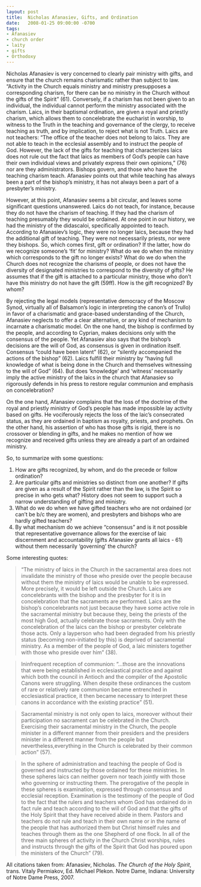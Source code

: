 ```yaml
---
layout: post
title:  Nicholas Afanasiev, Gifts, and Ordination
date:   2008-01-25 09:00:00 -0700
tags:
- Afanasiev
- church order
- laity
- gifts
- Orthodoxy
---
```

<p>Nicholas Afanasiev is very concerned to clearly pair ministry with gifts, and ensure that the church remains charismatic rather than subject to law.  “Activity in the Church equals ministry and ministry presupposes a corresponding charism, for there can be no ministry in the Church without the gifts of the Spirit” (61).  Conversely, if a charism has not been given to an individual, the individual cannot perform the ministry associated with the charism.  Laics, in their baptismal ordination, are given a royal and priestly charism, which allows them to concelebrate the eucharist in worship, to witness to the Truth in the teaching and governance of the clergy, to receive teaching as truth, and by implication, to reject what is not Truth.  Laics are not teachers: “The office of the teacher does not belong to laics. They are not able to teach in the ecclesial assembly and to instruct the people of God.  However, the lack of the gifts for teaching that characterizes laics does not rule out the fact that laics as members of God’s people can have their own individual views and privately express their own opinions,” (76) nor are they administrators.  Bishops govern, and those who have the teaching charism teach.  Afanasiev points out that while teaching has always been a part of the bishop’s ministry, it has not always been a part of a presbyter’s ministry.
</p>
<p>However, at this point, Afanasiev seems a bit circular, and leaves some significant questions unanswered.  Laics do not teach, for instance, because they do not have the charism of teaching.  If they had the charism of teaching presumably they would be ordained.  At one point in our history, we had the ministry of the didascaloi, specifically appointed to teach.  According to Afanasiev’s logic, they were no longer laics, because they had the additional gift of teaching. They were not necessarily priests, nor were they bishops.  So, which comes first, gift or ordination?  If the latter, how do we recognize someone’s ‘fit’ for ministry?  What do we do when the  ministry which corresponds to the gift no longer exists?  What do we do when the Church does not recognize the charisms of people, or does not have the diversity of designated ministries to correspond to the diversity of gifts?  He assumes that if the gift is attached to a particular ministry, those who don’t have this ministry do not have the gift (59ff).  How is the gift recognized?  By whom?
</p>
<p>By rejecting the legal models (representative democracy of the Moscow Synod, virtually all of Balsamon’s logic in interpreting the canon’s of Trullo) in favor of a charismatic and grace-based understanding of the Church, Afanasiev neglects to offer a clear alternative, or any kind of mechanism to incarnate a charismatic model.  On the one hand, the bishop is confirmed by the people, and according to Cyprian, makes decisions only with the consensus of the people.  Yet Afanasiev also says that the bishop’s decisions are the will of God, as consensus is given in ordination itself.  Consensus “could have been latent” (62), or “silently accompanied the actions of the bishop” (62).  Laics fulfill their ministry by “having full knowledge of what is being done in the Church and themselves witnessing to the will of God” (64).  But does ‘knowledge’ and ‘witness’ necessarily imply the active ministry of the laics in the church that Afanasiev so rigorously defends in his press to restore regular communion and emphasis on concelebration?</p>
<p>On the one hand, Afanasiev complains that the loss of the doctrine of the royal and priestly ministry of God’s people has made impossible lay activity based on gifts.  He vociferously rejects the loss of the laic’s consecrated status, as they are ordained in baptism as royalty, priests, and prophets.  On the other hand, his assertion of who has those gifts is rigid, there is no crossover or blending in gifts, and he makes no mention of how we recognize and received gifts unless they are already a part of an ordained ministry.</p>
<p>
So, to summarize with some questions:
</p>
<ol>
<li>How are gifts recognized, by whom, and do the precede or follow ordination?</li>
<li>Are particular gifts and ministries so distinct from one another?  If gifts are given as a result of the Spirit rather than the law, is the Spirit so precise in who gets what?  History does not seem to support such a narrow understanding of gifting and ministry.</li>
<li>What do we do when we have gifted teachers who are not ordained (or can’t be b/c they are women), and presbyters and bishops who are hardly gifted teachers?</li>
<li>By what mechanism do we achieve “consensus” and is it not possible that representative governance allows for the exercise of laic discernment and accountability (gifts Afanasiev grants all laics - 61) without them necessarily ‘governing’ the church?</li>
</ol>
<p>
Some interesting quotes:
</p>
<blockquote>
“The ministry of laics in the Church in the sacramental area does not invalidate the ministry of those who preside over the people because without them the ministry of laics would be unable to be expressed. More precisely, it would be left outside the Church.  Laics are concelebrants with the bishop and the presbyter for it is in concelebration that the sacraments are performed.  Laics are the bishop’s concelebrants not just because they have some active role in the sacramental ministry but because they, being the priests of the most high God, actually celebrate those sacraments. Only with the concelebration of the laics can the bishop or presbyter celebrate those acts.  Only a layperson who had been degraded from his priestly status (becoming non-initiated by this) is deprived of sacramental ministry.  As a member of the people of God, a laic ministers together with those who preside over him” (38).
</blockquote>
<blockquote>Ininfrequent reception of communion: “…those are the innovations that were being established in ecclesiastical practice and against which both the council in Antioch and the compiler of the Apostolic Canons were struggling.  When despite these ordinances the custom of rare or relatively rare communion became entrenched in ecclesiastical practice, it then became necessary to interpret these canons in accordance with the existing practice” (51).
</blockquote>
<blockquote>
Sacramental ministry is not only open to laics, moreover without their participation no sacrament can be celebrated in the Church.  Exercising their sacramental ministry in the Church, the people minister in a different manner from their presiders and the presiders minister in a different manner from the people but nevertheless,everything in the Church is celebrated by their common action” (57).
</blockquote>
<blockquote>
In the sphere of administration and teaching the people of God is governed and instructed by those ordained for these ministries.  In these spheres laics can neither govern nor teach jointly with those who governing or instructing them.  The prerogative of the people in these spheres is examination, expressed through consensus and ecclesial reception.  Examination is the testimony of the people of God to the fact that the rulers and teachers whom God has ordained do in fact rule and teach according to the will of God and that the gifts of the Holy Spirit that they have received abide in them.  Pastors and teachers do not rule and teach in their own name or in the name of the people that has authorized them but Christ himself rules and teaches through them as the one Shepherd of one flock.  In all of the three main spheres of activity in the Church Christ worships, rules and instructs through the gifts of the Spirit that God has poured upon the ministers of the Church” (79).
</blockquote>
<p>
All citations taken from: Afanasiev, Nicholas. <em>The Church of the Holy Spirit</em>, trans. Vitaly Permiakov, Ed. Michael Plekon.  Notre Dame, Indiana: University of Notre Dame Press, 2007.
</p>
